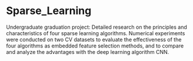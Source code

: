 # Sparse_Learning
Undergraduate graduation project: Detailed research on the principles and characteristics of four sparse learning algorithms. Numerical experiments were conducted on two CV datasets to evaluate the effectiveness of the four algorithms as embedded feature selection methods, and to compare and analyze the advantages with the deep learning algorithm CNN.
